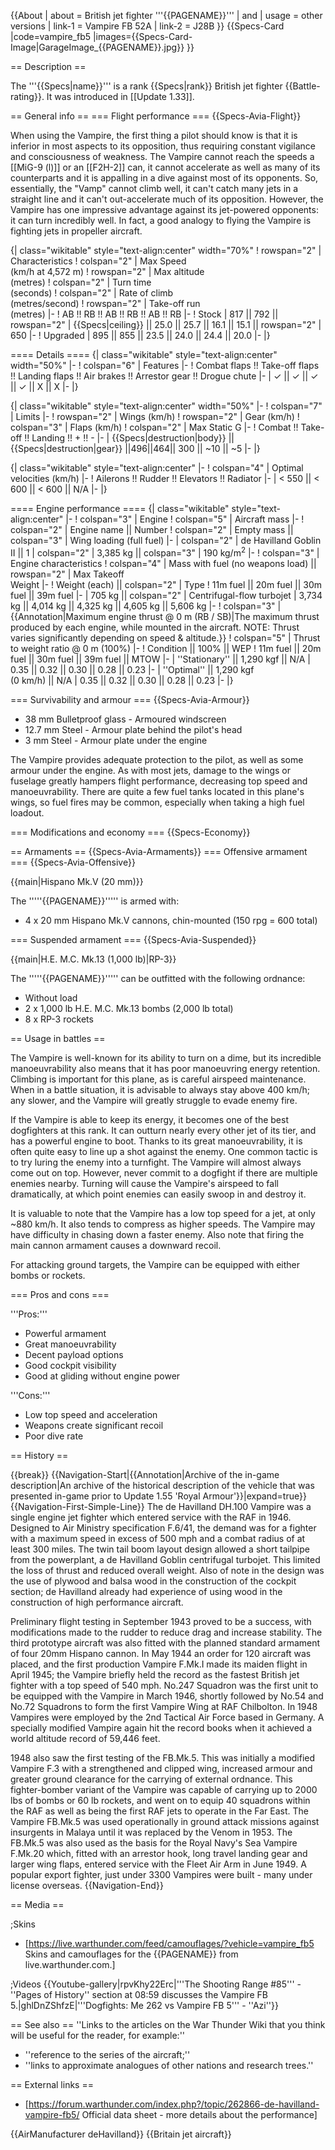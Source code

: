 {{About
| about = British jet fighter '''{{PAGENAME}}'''
| and
| usage = other versions
| link-1 = Vampire FB 52A
| link-2 = J28B
}}
{{Specs-Card
|code=vampire_fb5
|images={{Specs-Card-Image|GarageImage_{{PAGENAME}}.jpg}}
}}

== Description ==

<!-- ''In the description, the first part should be about the history of and the creation and combat usage of the aircraft, as well as its key features. In the second part, tell the reader about the aircraft in the game. Insert a screenshot of the vehicle, so that if the novice player does not remember the vehicle by name, he will immediately understand what kind of vehicle the article is talking about.'' -->

The '''{{Specs|name}}''' is a rank {{Specs|rank}} British jet fighter {{Battle-rating}}. It was introduced in [[Update 1.33]].

== General info ==
=== Flight performance ===
{{Specs-Avia-Flight}}

<!-- ''Describe how the aircraft behaves in the air. Speed, manoeuvrability, acceleration and allowable loads - these are the most important characteristics of the vehicle.'' -->

When using the Vampire, the first thing a pilot should know is that it is inferior in most aspects to its opposition, thus requiring constant vigilance and consciousness of weakness. The Vampire cannot reach the speeds a [[MiG-9 (l)]] or an [[F2H-2]] can, it cannot accelerate as well as many of its counterparts and it is appalling in a dive against most of its opponents. So, essentially, the "Vamp" cannot climb well, it can't catch many jets in a straight line and it can't out-accelerate much of its opposition. However, the Vampire has one impressive advantage against its jet-powered opponents: it can turn incredibly well. In fact, a good analogy to flying the Vampire is fighting jets in propeller aircraft.

{| class="wikitable" style="text-align:center" width="70%"
! rowspan="2" | Characteristics
! colspan="2" | Max Speed<br>(km/h at 4,572 m)
! rowspan="2" | Max altitude<br>(metres)
! colspan="2" | Turn time<br>(seconds)
! colspan="2" | Rate of climb<br>(metres/second)
! rowspan="2" | Take-off run<br>(metres)
|-
! AB !! RB !! AB !! RB !! AB !! RB
|-
! Stock
| 817 || 792 || rowspan="2" | {{Specs|ceiling}} || 25.0 || 25.7 || 16.1 || 15.1 || rowspan="2" | 650
|-
! Upgraded
| 895 || 855 || 23.5 || 24.0 || 24.4 || 20.0
|-
|}

==== Details ====
{| class="wikitable" style="text-align:center" width="50%"
|-
! colspan="6" | Features
|-
! Combat flaps !! Take-off flaps !! Landing flaps !! Air brakes !! Arrestor gear !! Drogue chute
|-
| ✓ || ✓ || ✓ || ✓ || X || X <!-- ✓ -->
|-
|}

{| class="wikitable" style="text-align:center" width="50%"
|-
! colspan="7" | Limits
|-
! rowspan="2" | Wings (km/h)
! rowspan="2" | Gear (km/h)
! colspan="3" | Flaps (km/h)
! colspan="2" | Max Static G
|-
! Combat !! Take-off !! Landing !! + !! -
|-
| {{Specs|destruction|body}} || {{Specs|destruction|gear}} ||496||464|| 300 || ~10 || ~5
|-
|}

{| class="wikitable" style="text-align:center"
|-
! colspan="4" | Optimal velocities (km/h)
|-
! Ailerons !! Rudder !! Elevators !! Radiator
|-
| < 550 || < 600 || < 600 || N/A
|-
|}

==== Engine performance ====
{| class="wikitable" style="text-align:center"
|-
! colspan="3" | Engine
! colspan="5" | Aircraft mass
|-
! colspan="2" | Engine name || Number
! colspan="2" | Empty mass || colspan="3" | Wing loading (full fuel)
|-
| colspan="2" | de Havilland Goblin II || 1
| colspan="2" | 3,385 kg || colspan="3" | 190 kg/m<sup>2</sup>
|-
! colspan="3" | Engine characteristics
! colspan="4" | Mass with fuel (no weapons load) || rowspan="2" | Max Takeoff<br />Weight
|-
! Weight (each) || colspan="2" | Type
! 11m fuel || 20m fuel || 30m fuel || 39m fuel
|-
| 705 kg || colspan="2" | Centrifugal-flow turbojet
| 3,734 kg || 4,014 kg || 4,325 kg || 4,605 kg || 5,606 kg
|-
! colspan="3" | {{Annotation|Maximum engine thrust @ 0 m (RB / SB)|The maximum thrust produced by each engine, while mounted in the aircraft. NOTE: Thrust varies significantly depending on speed & altitude.}}
! colspan="5" | Thrust to weight ratio @ 0 m (100%)
|-
! Condition || 100% || WEP
! 11m fuel || 20m fuel || 30m fuel || 39m fuel || MTOW
|-
| ''Stationary'' || 1,290 kgf || N/A
| 0.35 || 0.32 || 0.30 || 0.28 || 0.23
|-
| ''Optimal'' || 1,290 kgf<br />(0 km/h) || N/A
| 0.35 || 0.32 || 0.30 || 0.28 || 0.23
|-
|}

=== Survivability and armour ===
{{Specs-Avia-Armour}}

<!-- ''Examine the survivability of the aircraft. Note how vulnerable the structure is and how secure the pilot is, whether the fuel tanks are armoured, etc. Describe the armour, if there is any, and also mention the vulnerability of other critical aircraft systems.'' -->

- 38 mm Bulletproof glass - Armoured windscreen
- 12.7 mm Steel - Armour plate behind the pilot's head
- 3 mm Steel - Armour plate under the engine

The Vampire provides adequate protection to the pilot, as well as some armour under the engine. As with most jets, damage to the wings or fuselage greatly hampers flight performance, decreasing top speed and manoeuvrability. There are quite a few fuel tanks located in this plane's wings, so fuel fires may be common, especially when taking a high fuel loadout.

=== Modifications and economy ===
{{Specs-Economy}}

== Armaments ==
{{Specs-Avia-Armaments}}
=== Offensive armament ===
{{Specs-Avia-Offensive}}

<!-- ''Describe the offensive armament of the aircraft, if any. Describe how effective the cannons and machine guns are in a battle, and also what belts or drums are better to use. If there is no offensive weaponry, delete this subsection.'' -->

{{main|Hispano Mk.V (20 mm)}}

The '''''{{PAGENAME}}''''' is armed with:

- 4 x 20 mm Hispano Mk.V cannons, chin-mounted (150 rpg = 600 total)

=== Suspended armament ===
{{Specs-Avia-Suspended}}

<!-- ''Describe the aircraft's suspended armament: additional cannons under the wings, bombs, rockets and torpedoes. This section is especially important for bombers and attackers. If there is no suspended weaponry remove this subsection.'' -->

{{main|H.E. M.C. Mk.13 (1,000 lb)|RP-3}}

The '''''{{PAGENAME}}''''' can be outfitted with the following ordnance:

- Without load
- 2 x 1,000 lb H.E. M.C. Mk.13 bombs (2,000 lb total)
- 8 x RP-3 rockets

== Usage in battles ==

<!-- ''Describe the tactics of playing in the aircraft, the features of using aircraft in a team and advice on tactics. Refrain from creating a "guide" - do not impose a single point of view, but instead, give the reader food for thought. Examine the most dangerous enemies and give recommendations on fighting them. If necessary, note the specifics of the game in different modes (AB, RB, SB).'' -->

The Vampire is well-known for its ability to turn on a dime, but its incredible manoeuvrability also means that it has poor manoeuvring energy retention. Climbing is important for this plane, as is careful airspeed maintenance. When in a battle situation, it is advisable to always stay above 400 km/h; any slower, and the Vampire will greatly struggle to evade enemy fire.

If the Vampire is able to keep its energy, it becomes one of the best dogfighters at this rank. It can outturn nearly every other jet of its tier, and has a powerful engine to boot. Thanks to its great manoeuvrability, it is often quite easy to line up a shot against the enemy. One common tactic is to try luring the enemy into a turnfight. The Vampire will almost always come out on top. However, never commit to a dogfight if there are multiple enemies nearby. Turning will cause the Vampire's airspeed to fall dramatically, at which point enemies can easily swoop in and destroy it.

It is valuable to note that the Vampire has a low top speed for a jet, at only ~880 km/h. It also tends to compress as higher speeds. The Vampire may have difficulty in chasing down a faster enemy. Also note that firing the main cannon armament causes a downward recoil.

For attacking ground targets, the Vampire can be equipped with either bombs or rockets.

=== Pros and cons ===

<!-- ''Summarise and briefly evaluate the vehicle in terms of its characteristics and combat effectiveness. Mark its pros and cons in the bulleted list. Try not to use more than 6 points for each of the characteristics. Avoid using categorical definitions such as "bad", "good" and the like - use substitutions with softer forms such as "inadequate" and "effective".'' -->

'''Pros:'''

- Powerful armament
- Great manoeuvrability
- Decent payload options
- Good cockpit visibility
- Good at gliding without engine power

'''Cons:'''

- Low top speed and acceleration
- Weapons create significant recoil
- Poor dive rate

== History ==

<!--''Describe the history of the creation and combat usage of the aircraft in more detail than in the introduction. If the historical reference turns out to be too long, take it to a separate article, taking a link to the article about the vehicle and adding a block "/History" (example: <nowiki>https://wiki.warthunder.com/(Vehicle-name)/History</nowiki>) and add a link to it here using the <code>main</code> template. Be sure to reference text and sources by using <code><nowiki><ref></ref></nowiki></code>, as well as adding them at the end of the article with <code><nowiki><references /></nowiki></code>. This section may also include the vehicle's dev blog entry (if applicable) and the in-game encyclopedia description (under <code><nowiki>=== In-game description ===</nowiki></code>, also if applicable).''-->

{{break}}
{{Navigation-Start|{{Annotation|Archive of the in-game description|An archive of the historical description of the vehicle that was presented in-game prior to Update 1.55 'Royal Armour'}}|expand=true}}
{{Navigation-First-Simple-Line}}
The de Havilland DH.100 Vampire was a single engine jet fighter which entered service with the RAF in 1946. Designed to Air Ministry specification F.6/41, the demand was for a fighter with a maximum speed in excess of 500 mph and a combat radius of at least 300 miles. The twin tail boom layout design allowed a short tailpipe from the powerplant, a de Havilland Goblin centrifugal turbojet. This limited the loss of thrust and reduced overall weight. Also of note in the design was the use of plywood and balsa wood in the construction of the cockpit section; de Havilland already had experience of using wood in the construction of high performance aircraft.

Preliminary flight testing in September 1943 proved to be a success, with modifications made to the rudder to reduce drag and increase stability. The third prototype aircraft was also fitted with the planned standard armament of four 20mm Hispano cannon. In May 1944 an order for 120 aircraft was placed, and the first production Vampire F.Mk.I made its maiden flight in April 1945; the Vampire briefly held the record as the fastest British jet fighter with a top speed of 540 mph. No.247 Squadron was the first unit to be equipped with the Vampire in March 1946, shortly followed by No.54 and No.72 Squadrons to form the first Vampire Wing at RAF Chilbolton. In 1948 Vampires were employed by the 2nd Tactical Air Force based in Germany. A specially modified Vampire again hit the record books when it achieved a world altitude record of 59,446 feet.

1948 also saw the first testing of the FB.Mk.5. This was initially a modified Vampire F.3 with a strengthened and clipped wing, increased armour and greater ground clearance for the carrying of external ordnance. This fighter-bomber variant of the Vampire was capable of carrying up to 2000 lbs of bombs or 60 lb rockets, and went on to equip 40 squadrons within the RAF as well as being the first RAF jets to operate in the Far East. The Vampire FB.Mk.5 was used operationally in ground attack missions against insurgents in Malaya until it was replaced by the Venom in 1953. The FB.Mk.5 was also used as the basis for the Royal Navy's Sea Vampire F.Mk.20 which, fitted with an arrestor hook, long travel landing gear and larger wing flaps, entered service with the Fleet Air Arm in June 1949. A popular export fighter, just under 3300 Vampires were built - many under license overseas.
{{Navigation-End}}

== Media ==

<!-- ''Excellent additions to the article would be video guides, screenshots from the game, and photos.'' -->

;Skins

- [https://live.warthunder.com/feed/camouflages/?vehicle=vampire_fb5 Skins and camouflages for the {{PAGENAME}} from live.warthunder.com.]

;Videos
{{Youtube-gallery|rpvKhy22Erc|'''The Shooting Range #85''' - ''Pages of History'' section at 08:59 discusses the Vampire FB 5.|ghlDnZShfzE|'''Dogfights: Me 262 vs Vampire FB 5''' - ''Azi''}}

== See also ==
''Links to the articles on the War Thunder Wiki that you think will be useful for the reader, for example:''

- ''reference to the series of the aircraft;''
- ''links to approximate analogues of other nations and research trees.''

== External links ==

<!--''Paste links to sources and external resources, such as:''
* ''topic on the official game forum;''
* ''other literature.''-->

- [https://forum.warthunder.com/index.php?/topic/262866-de-havilland-vampire-fb5/ Official data sheet - more details about the performance]

{{AirManufacturer deHavilland}}
{{Britain jet aircraft}}
